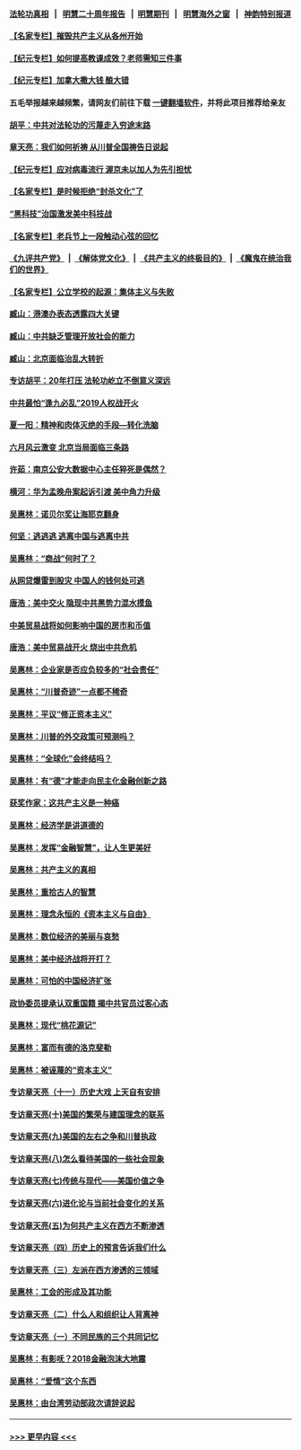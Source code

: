 #### [法轮功真相](https://github.com/gfw-breaker/truth/blob/master/README.md?t=0) &nbsp;&nbsp;|&nbsp;&nbsp; [明慧二十周年报告](https://github.com/gfw-breaker/mh-reports/blob/master/README.md?t=0) &nbsp;&nbsp;|&nbsp;&nbsp;[明慧期刊](https://github.com/gfw-breaker/mh-qikan) &nbsp;&nbsp;|&nbsp;&nbsp; [明慧海外之窗](https://github.com/gfw-breaker/mh-news/blob/master/README.md?t=0) &nbsp;&nbsp;|&nbsp;&nbsp; [神韵特别报道](https://github.com/gfw-breaker/mh-news/blob/master/shenyun.md?t=0)
#### [【名家专栏】摧毁共产主义从各州开始](../pages/nsc423/n13076376.md?t=07101653) 
#### [【纪元专栏】如何提高教课成效？老师需知三件事](../pages/nsc423/n12417848.md?t=07101653) 
#### [【纪元专栏】加拿大撒大钱 酿大错](../pages/nsc423/n12406564.md?t=07101653) 
#### 五毛举报越来越频繁，请网友们前往下载 [一键翻墙软件](https://github.com/gfw-breaker/ssr-accounts)，并将此项目推荐给亲友
#### [胡平：中共对法轮功的污蔑走入穷途末路](../pages/nsc423/n12266737.md?t=07101653) 
#### [章天亮：我们如何祈祷 从川普全国祷告日说起](../pages/nsc423/n11944627.md?t=07101653) 
#### [【纪元专栏】应对病毒流行 渥京未以加人为先引担忧](../pages/nsc423/n11875714.md?t=07101653) 
#### [【名家专栏】是时候拒绝“封杀文化”了](../pages/nsc423/n11814093.md?t=07101653) 
#### [“黑科技”治国激发美中科技战](../pages/nsc423/n11638056.md?t=07101653) 
#### [【名家专栏】老兵节上一段触动心弦的回忆](../pages/nsc423/n11646016.md?t=07101653) 
#### [《九评共产党》](https://github.com/begood0513/9ping.md/blob/master/README.md) &nbsp;|&nbsp; [《解体党文化》](../../../../jtdwh.md/blob/master/README.md)  &nbsp;|&nbsp; [《共产主义的终极目的》](../../../../gczydzjmd.md/blob/master/README.md) &nbsp;|&nbsp; [《魔鬼在统治我们的世界》](../../../../mgztzwmdsj.md/blob/master/README.md) 
#### [【名家专栏】公立学校的起源：集体主义与失败](../pages/nsc423/n11601833.md?t=07101653) 
#### [臧山：港澳办表态透露四大关键](../pages/nsc423/n11421628.md?t=07101653) 
#### [臧山：中共缺乏管理开放社会的能力](../pages/nsc423/n11407457.md?t=07101653) 
#### [臧山：北京面临治乱大转折](../pages/nsc423/n11406895.md?t=07101653) 
#### [专访胡平：20年打压 法轮功屹立不倒意义深远](../pages/nsc423/n11398800.md?t=07101653) 
#### [中共最怕“逢九必乱”2019人权战开火](../pages/nsc423/n11385248.md?t=07101653) 
#### [夏一阳：精神和肉体灭绝的手段—转化洗脑](../pages/nsc423/n11368250.md?t=07101653) 
#### [六月风云激变 北京当局面临三条路](../pages/nsc423/n11313668.md?t=07101653) 
#### [许茹：南京公安大数据中心主任猝死是偶然？](../pages/nsc423/n11064744.md?t=07101653) 
#### [横河：华为孟晚舟案起诉引渡 美中角力升级](../pages/nsc423/n11027230.md?t=07101653) 
#### [吴惠林：诺贝尔奖让海耶克翻身](../pages/nsc423/n10890049.md?t=07101653) 
#### [何坚：逃逃逃 逃离中国与逃离中共](../pages/nsc423/n10592891.md?t=07101653) 
#### [吴惠林：“商战”何时了？](../pages/nsc423/n10573558.md?t=07101653) 
#### [从网贷爆雷到股灾 中国人的钱何处可逃](../pages/nsc423/n10572800.md?t=07101653) 
#### [唐浩：美中交火 隐现中共黑势力混水摸鱼](../pages/nsc423/n10544040.md?t=07101653) 
#### [中美贸易战将如何影响中国的房市和币值](../pages/nsc423/n10543697.md?t=07101653) 
#### [唐浩：美中贸易战开火 烧出中共危机](../pages/nsc423/n10540126.md?t=07101653) 
#### [吴惠林：企业家是否应负较多的“社会责任”](../pages/nsc423/n10535022.md?t=07101653) 
#### [吴惠林：“川普奇迹”一点都不稀奇](../pages/nsc423/n10512808.md?t=07101653) 
#### [吴惠林：平议“修正资本主义”](../pages/nsc423/n10495724.md?t=07101653) 
#### [吴惠林：川普的外交政策可预测吗？](../pages/nsc423/n10462387.md?t=07101653) 
#### [吴惠林：“全球化”会终结吗？](../pages/nsc423/n10452838.md?t=07101653) 
#### [吴惠林：有“德”才能走向民主化金融创新之路](../pages/nsc423/n10432292.md?t=07101653) 
#### [获奖作家：这共产主义是一种癌](../pages/nsc423/n10431541.md?t=07101653) 
#### [吴惠林：经济学是讲道德的](../pages/nsc423/n10398014.md?t=07101653) 
#### [吴惠林：发挥“金融智慧”，让人生更美好](../pages/nsc423/n10375019.md?t=07101653) 
#### [吴惠林：共产主义的真相](../pages/nsc423/n10351394.md?t=07101653) 
#### [吴惠林：重拾古人的智慧](../pages/nsc423/n10337691.md?t=07101653) 
#### [吴惠林：理念永恒的《资本主义与自由》](../pages/nsc423/n10316274.md?t=07101653) 
#### [吴惠林：数位经济的美丽与哀愁](../pages/nsc423/n10292946.md?t=07101653) 
#### [吴惠林：美中经济战将开打？](../pages/nsc423/n10258825.md?t=07101653) 
#### [吴惠林：可怕的中国经济扩张](../pages/nsc423/n10219147.md?t=07101653) 
#### [政协委员提承认双重国籍 揭中共官员过客心态](../pages/nsc423/n10208809.md?t=07101653) 
#### [吴惠林：现代“桃花源记”](../pages/nsc423/n10185234.md?t=07101653) 
#### [吴惠林：富而有德的洛克斐勒](../pages/nsc423/n10142264.md?t=07101653) 
#### [吴惠林：被诬蔑的“资本主义”](../pages/nsc423/n10124816.md?t=07101653) 
#### [专访章天亮（十一）历史大戏 上天自有安排](../pages/nsc423/n10094905.md?t=07101653) 
#### [专访章天亮(十)美国的繁荣与建国理念的联系](../pages/nsc423/n10094899.md?t=07101653) 
#### [专访章天亮(九)美国的左右之争和川普执政](../pages/nsc423/n10094889.md?t=07101653) 
#### [专访章天亮(八)怎么看待美国的一些社会现象](../pages/nsc423/n10094857.md?t=07101653) 
#### [专访章天亮(七)传统与现代——美国价值之争](../pages/nsc423/n10093140.md?t=07101653) 
#### [专访章天亮(六)进化论与当前社会变化的关系](../pages/nsc423/n10092036.md?t=07101653) 
#### [专访章天亮(五)为何共产主义在西方不断渗透](../pages/nsc423/n10083620.md?t=07101653) 
#### [专访章天亮（四）历史上的预言告诉我们什么](../pages/nsc423/n10083606.md?t=07101653) 
#### [专访章天亮（三）左派在西方渗透的三领域](../pages/nsc423/n10081115.md?t=07101653) 
#### [吴惠林：工会的形成及其功能](../pages/nsc423/n10080633.md?t=07101653) 
#### [专访章天亮（二）什么人和组织让人背离神](../pages/nsc423/n10076637.md?t=07101653) 
#### [专访章天亮（一）不同民族的三个共同记忆](../pages/nsc423/n10074188.md?t=07101653) 
#### [吴惠林：有影呒？2018金融泡沫大地震](../pages/nsc423/n10040534.md?t=07101653) 
#### [吴惠林：“爱情”这个东西](../pages/nsc423/n10019423.md?t=07101653) 
#### [吴惠林：由台湾劳动部政次请辞说起](../pages/nsc423/n9979679.md?t=07101653) 

----
#### [ >>> 更早内容 <<< ](../indexes/nsc423-earlier.md)
